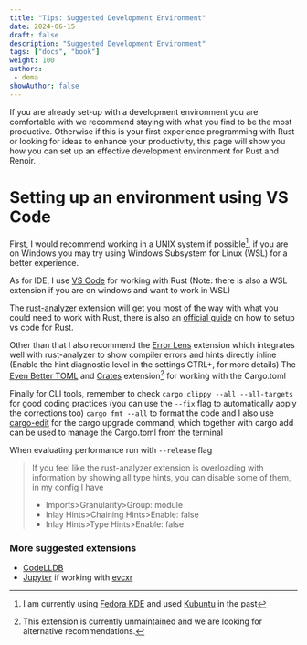 ```yaml
---
title: "Tips: Suggested Development Environment"
date: 2024-06-15
draft: false
description: "Suggested Development Environment"
tags: ["docs", "book"]
weight: 100
authors:
 - dema
showAuthor: false
---
```


If you are already set-up with a development environment you are comfortable with we recommend staying with what you find to be the most productive. Otherwise if this is your first experience programming with Rust or looking for ideas to enhance your productivity, this page will show you how you can set up an effective development environment for Rust and Renoir.

# Setting up an environment using VS Code

First, I would recommend working in a UNIX system if possible[^1], if you are on Windows you may try using Windows Subsystem for Linux (WSL) for a better experience.

[^1]: I am currently using [Fedora KDE](https://fedoraproject.org/spins/kde/) and used [Kubuntu](https://kubuntu.org/) in the past

As for IDE, I use [VS Code](https://code.visualstudio.com/) for working with Rust (Note: there is also a WSL extension if you are on windows and want to work in WSL)

The [rust-analyzer](https://marketplace.visualstudio.com/items?itemName=rust-lang.rust-analyzer) extension will get you most of the way with what you could need to work with Rust, there is also an [official guide](https://code.visualstudio.com/docs/languages/rust) on how to setup vs code for Rust.

Other than that I also recommend the [Error Lens](https://marketplace.visualstudio.com/items?itemName=usernamehw.errorlens) extension  which integrates well with rust-analyzer to show compiler errors and hints directly inline (Enable the hint diagnostic level in the settings CTRL+, for more details)
The [Even Better TOML](https://marketplace.visualstudio.com/items?itemName=tamasfe.even-better-toml) and [Crates](https://marketplace.visualstudio.com/items?itemName=serayuzgur.crates) extension[^2] for working with the Cargo.toml
[^2]: This extension is currently unmaintained and we are looking for alternative recommendations.

Finally for CLI tools, remember to check `cargo clippy --all --all-targets` for good coding practices (you can use the `--fix` flag to automatically apply the corrections too) `cargo fmt --all` to format the code and I also use [cargo-edit](https://github.com/killercup/cargo-edit) for the cargo upgrade command, which together with cargo add can be used to manage the Cargo.toml from the terminal

When evaluating performance run with `--release` flag

> If you feel like the rust-analyzer extension is overloading with information by showing all type hints, you can disable some of them, in my config I have
> + Imports>Granularity>Group: module
> + Inlay Hints>Chaining Hints>Enable: false 
> +  Inlay Hints>Type Hints>Enable: false

### More suggested extensions

+ [CodeLLDB](https://marketplace.visualstudio.com/items?itemName=vadimcn.vscode-lldb)
+ [Jupyter](https://marketplace.visualstudio.com/items?itemName=ms-toolsai.jupyter) if working with [evcxr](https://github.com/evcxr/evcxr)